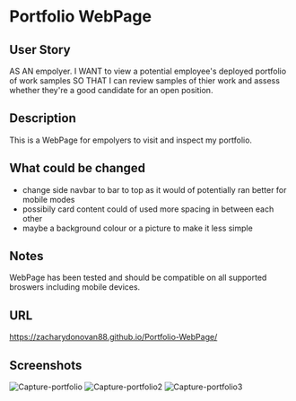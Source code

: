 # Portfolio WebPage

## User Story
AS AN empolyer. I WANT to view a potential employee's deployed portfolio of work samples 
SO THAT I can review samples of thier work and assess whether they're a good candidate for an open position.

## Description
This is a WebPage for empolyers to visit and inspect my portfolio. 

## What could be changed
- change side navbar to bar to top as it would of potentially ran better for mobile modes
- possibily card content could of used more spacing in between each other
- maybe a background colour or a picture to make it less simple

## Notes
WebPage has been tested and should be compatible on all supported broswers including mobile devices. 

## URL
https://zacharydonovan88.github.io/Portfolio-WebPage/

## Screenshots
![Capture-portfolio](https://user-images.githubusercontent.com/109838413/190635989-d808c320-e919-4640-b7b9-baade1117a53.PNG)
![Capture-portfolio2](https://user-images.githubusercontent.com/109838413/190636024-871054c8-6e50-4689-ba34-89e300efaacf.PNG)
![Capture-portfolio3](https://user-images.githubusercontent.com/109838413/190636049-775f5404-2f60-49b4-b0fd-53722243d466.PNG)
